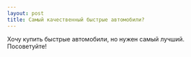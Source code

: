 ```yaml
---
layout: post 
title: Самый качественный быстрые автомобили? 
--- 
```

Хочу купить быстрые автомобили,  но нужен самый лучший. Посоветуйте!